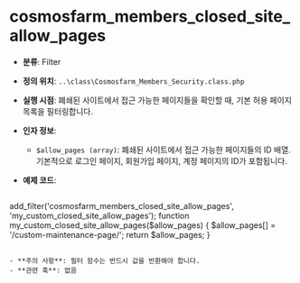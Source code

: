 # cosmosfarm_members_closed_site_allow_pages

- **분류**: Filter
- **정의 위치**: `..\class\Cosmosfarm_Members_Security.class.php`
- **실행 시점**: 폐쇄된 사이트에서 접근 가능한 페이지들을 확인할 때, 기본 허용 페이지 목록을 필터링합니다.
- **인자 정보**:
  - `$allow_pages (array)`: 폐쇄된 사이트에서 접근 가능한 페이지들의 ID 배열. 기본적으로 로그인 페이지, 회원가입 페이지, 계정 페이지의 ID가 포함됩니다.
- **예제 코드**:

  ```php
add_filter('cosmosfarm_members_closed_site_allow_pages', 'my_custom_closed_site_allow_pages');
    function my_custom_closed_site_allow_pages($allow_pages) {
        $allow_pages[] = '/custom-maintenance-page/';
        return $allow_pages;
    }
  ```

- **주의 사항**: 필터 함수는 반드시 값을 반환해야 합니다.
- **관련 훅**: 없음
